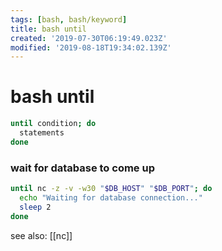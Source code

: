 ```yaml
---
tags: [bash, bash/keyword]
title: bash until
created: '2019-07-30T06:19:49.023Z'
modified: '2019-08-18T19:34:02.139Z'
---
```


# bash until

```sh
until condition; do
  statements
done
```

### wait for database to come up

```sh
until nc -z -v -w30 "$DB_HOST" "$DB_PORT"; do
  echo "Waiting for database connection..."
  sleep 2
done
```

see also: [[nc]]
